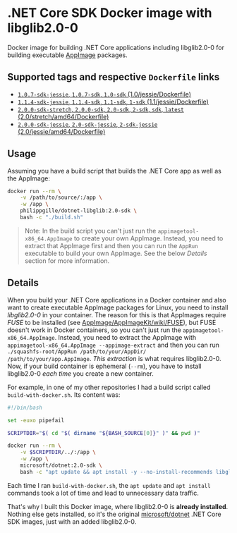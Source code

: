 **.NET Core SDK** Docker image with **libglib2.0-0**
====================================================

Docker image for building .NET Core applications including libglib2.0-0 for building executable [AppImage](https://appimage.org/) packages.

Supported tags and respective `Dockerfile` links
------------------------------------------------

- [`1.0.7-sdk-jessie`, `1.0.7-sdk`, `1.0-sdk` (1.0/jessie/Dockerfile)](https://github.com/philippgille/docker-dotnet-libglib/blob/master/1.0/jessie/Dockerfile)
- [`1.1.4-sdk-jessie`, `1.1.4-sdk`, `1.1-sdk`, `1-sdk` (1.1/jessie/Dockerfile)](https://github.com/philippgille/docker-dotnet-libglib/blob/master/1.1/jessie/Dockerfile)
- [`2.0.0-sdk-stretch`, `2.0.0-sdk`, `2.0-sdk`, `2-sdk`, `sdk`, `latest` (2.0/stretch/amd64/Dockerfile)](https://github.com/philippgille/docker-dotnet-libglib/blob/master/2.0/stretch/Dockerfile)
- [`2.0.0-sdk-jessie`, `2.0-sdk-jessie`, `2-sdk-jessie` (2.0/jessie/amd64/Dockerfile)](https://github.com/philippgille/docker-dotnet-libglib/blob/master/2.0/jessie/Dockerfile)

Usage
-----

Assuming you have a build script that builds the .NET Core app as well as the AppImage:

```bash
docker run --rm \
    -v /path/to/source/:/app \
    -w /app \
    philippgille/dotnet-libglib:2.0-sdk \
    bash -c "./build.sh"
```

> Note: In the build script you can't just run the `appimagetool-x86_64.AppImage` to create your own AppImage. Instead, you need to extract that AppImage first and then you can run the `AppRun` executable to build your own AppImage. See the below *Details* section for more information.

Details
-------

When you build your .NET Core applications in a Docker container and also want to create executable AppImage packages for Linux, you need to install *libglib2.0-0* in your container. The reason for this is that AppImages require *FUSE* to be installed (see [AppImage/AppImageKit/wiki/FUSE](https://github.com/AppImage/AppImageKit/wiki/FUSE)), but FUSE doesn't work in Docker containers, so you can't just run the `appimagetool-x86_64.AppImage`. Instead, you need to extract the AppImage with `appimagetool-x86_64.AppImage --appimage-extract` and then you can run `./squashfs-root/AppRun /path/to/your/AppDir/ /path/to/your/app.AppImage`. *This extraction* is what requires libglib2.0-0. Now, if your build container is ephemeral (`--rm`), you have to install libglib2.0-0 *each time* you create a new container.

For example, in one of my other repositories I had a build script called `build-with-docker.sh`. Its content was:

```bash
#!/bin/bash

set -euxo pipefail

SCRIPTDIR="$( cd "$( dirname "${BASH_SOURCE[0]}" )" && pwd )"

docker run --rm \
    -v $SCRIPTDIR/../:/app \
    -w /app \
    microsoft/dotnet:2.0-sdk \
    bash -c "apt update && apt install -y --no-install-recommends libglib2.0-0 && ./scripts/build.sh"
```

Each time I ran `build-with-docker.sh`, the `apt update` and `apt install` commands took a lot of time and lead to unnecessary data traffic.

That's why I built this Docker image, where libglib2.0-0 is **already installed**. Nothing else gets installed, so it's the original [microsoft/dotnet](https://hub.docker.com/r/microsoft/dotnet/) .NET Core SDK images, just with an added libglib2.0-0.
